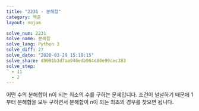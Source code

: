 ```yaml
---
title: "2231 - 분해합"
category: 백준
layout: nojam

solve_num: 2231
solve_name: 분해합
solve_lang: Python 3
solve_diff: 27
solve_date: "2020-03-29 15:18:15"
solve_share: d9691b3d7aa946edb964d80e99cec383
solve_step:
  - 11
  - 2
---
```


어떤 수의 분해합이 n이 되는 최소의 수를 구하는 문제입니다. 조건이 널널하기 때문에 1부터 분해합을 모두 구하면서 분해합이 n이 되는 최초의 경우를 찾으면 됩니다.
